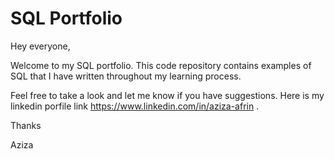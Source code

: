 # SQL Portfolio

Hey everyone,

Welcome to my SQL portfolio. 
This code repository contains examples of SQL that I have written throughout my learning process.

Feel free to take a look and let me know if you have suggestions.
Here is my linkedin porfile link https://www.linkedin.com/in/aziza-afrin .

Thanks

Aziza 
